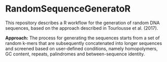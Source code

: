 # RandomSequenceGeneratoR
This repository describes a R workflow for the generation of random DNA sequences, based on the approach described in Tourlousse et al. (2017).

**Approach:**
The process for generating the sequences starts from a set of random k-mers that are subsequently concatenated into longer sequences and screened based on user-defined conditions, namely homopolymers, GC content, repeats, palindromes and between-sequence identity.
